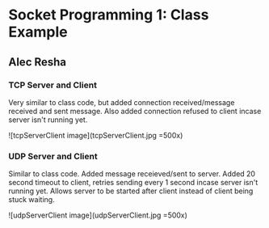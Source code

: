# Socket Programming 1: Class Example

## Alec Resha

### TCP Server and Client

Very similar to class code, but added connection received/message received and sent message.
Also added connection refused to client incase server isn't running yet.

![tcpServerClient image](tcpServerClient.jpg =500x)

### UDP Server and Client

Similar to class code.
Added message receieved/sent to server. 
Added 20 second timeout to client, retries sending every 1 second incase server isn't running yet. Allows server to be started after client instead of client being stuck waiting.

![udpServerClient image](udpServerClient.jpg =500x)
